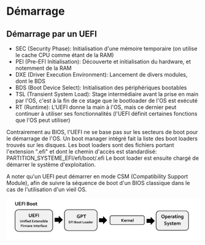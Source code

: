 # Démarrage

## Démarrage par un UEFI

- SEC (Security Phase): Initialisation d'une mémoire temporaire (on utilise le cache CPU comme étant de la RAM)
- PEI (Pre-EFI Initialisation): Découverte et initialisation du hardware, et notemment de la RAM
- DXE (Driver Execution Environment): Lancement de divers modules, dont le BDS
 - BDS (Boot Device Select): Initialisation des périphériques bootables
- TSL (Transient System Load): Stage intermédiaire avant la prise en main par l'OS, c'est à la fin de ce stage que le bootloader de l'OS est exécuté
- RT (Runtime): L'UEFI donne la main à l'OS, mais ce dernier peut continuer à utiliser ses fonctionnalités (l'UEFI définit certaines fonctions que l'OS peut utiliser)

Contrairement au BIOS, l'UEFI ne se base pas sur les secteurs de boot pour le démarrage de l'OS.
Un boot manager intégré fait la liste des boot loaders trouvés sur les disques.
Les boot loaders sont des fichiers portant l'extension ".efi" et dont le chemin d'accès est standardisé:
PARTITION_SYSTEME_EFI/efi/boot/<NOM>.efi
Le boot loader est ensuite chargé de démarrer le système d'exploitation.

A noter qu'un UEFI peut démarrer en mode CSM (Compatibility Support Module), afin de suivre la séquence de boot d'un BIOS classique dans le cas de l'utilisation d'un vieil OS.

![Image boot uefi](../images/uefi.jpg)
